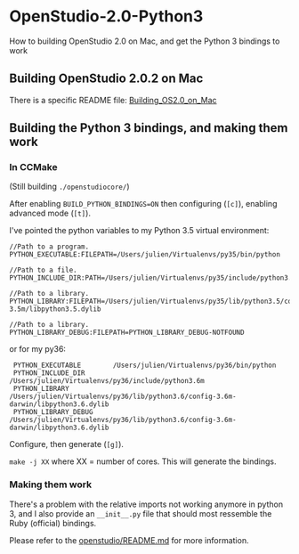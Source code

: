 # OpenStudio-2.0-Python3
How to building OpenStudio 2.0 on Mac, and get the Python 3 bindings to work

## Building OpenStudio 2.0.2 on Mac

There is a specific README file: [Building_OS2.0_on_Mac](Building_OS2.0_on_Mac.md)

## Building the Python 3 bindings, and making them work

### In CCMake

(Still building `./openstudiocore/`)

After enabling `BUILD_PYTHON_BINDINGS=ON` then configuring (`[c]`), enabling advanced mode (`[t]`).

I've pointed the python variables to my Python 3.5 virtual environment:

    //Path to a program.
    PYTHON_EXECUTABLE:FILEPATH=/Users/julien/Virtualenvs/py35/bin/python
    
    //Path to a file.
    PYTHON_INCLUDE_DIR:PATH=/Users/julien/Virtualenvs/py35/include/python3.5m
    
    //Path to a library.
    PYTHON_LIBRARY:FILEPATH=/Users/julien/Virtualenvs/py35/lib/python3.5/config-3.5m/libpython3.5.dylib
    
    //Path to a library.
    PYTHON_LIBRARY_DEBUG:FILEPATH=PYTHON_LIBRARY_DEBUG-NOTFOUND

or for my py36:

     PYTHON_EXECUTABLE        /Users/julien/Virtualenvs/py36/bin/python                                                                       
     PYTHON_INCLUDE_DIR       /Users/julien/Virtualenvs/py36/include/python3.6m                                                               
     PYTHON_LIBRARY           /Users/julien/Virtualenvs/py36/lib/python3.6/config-3.6m-darwin/libpython3.6.dylib                              
     PYTHON_LIBRARY_DEBUG     /Users/julien/Virtualenvs/py36/lib/python3.6/config-3.6m-darwin/libpython3.6.dylib 


Configure, then generate (`[g]`).

`make -j XX` where XX = number of cores. This will generate the bindings.

### Making them work

There's a problem with the relative imports not working anymore in python 3, and I also provide an `__init__.py` file that should most ressemble the Ruby (official) bindings.

Please refer to the [openstudio/README.md](openstudio/README.md) for more information.
